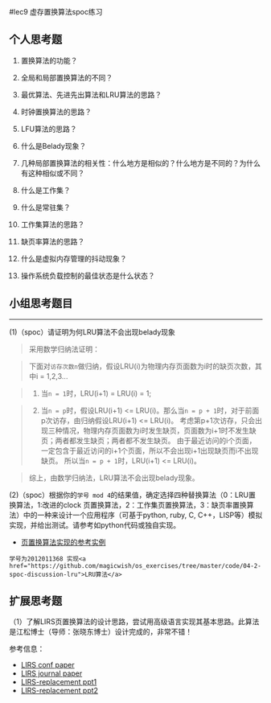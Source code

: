 #lec9 虚存置换算法spoc练习

## 个人思考题
1. 置换算法的功能？

2. 全局和局部置换算法的不同？

3. 最优算法、先进先出算法和LRU算法的思路？

4. 时钟置换算法的思路？

5. LFU算法的思路？

6. 什么是Belady现象？

7. 几种局部置换算法的相关性：什么地方是相似的？什么地方是不同的？为什么有这种相似或不同？

8. 什么是工作集？

9. 什么是常驻集？

10. 工作集算法的思路？

11. 缺页率算法的思路？

12. 什么是虚拟内存管理的抖动现象？

13. 操作系统负载控制的最佳状态是什么状态？

## 小组思考题目

----
(1)（spoc）请证明为何LRU算法不会出现belady现象

> 采用数学归纳法证明：

> 下面对`访存次数n`做归纳，假设LRU(i)为物理内存页面数为i时的缺页次数，其中i = 1,2,3...

>	1.	当`n = 1`时，LRU(i+1) = LRU(i) = 1;

>	2.	当`n = p`时，假设LRU(i+1) <= LRU(i)。那么当`n = p + 1`时，对于前面p次访存，由归纳假设LRU(i+1) <= LRU(i)。
	 	考虑第p+1次访存，只会出现三种情况，物理内存页面数为i时发生缺页，页面数为i+1时不发生缺页；两者都发生缺页；两者都不发生缺页。
	 	由于最近访问的i个页面，一定包含于最近访问的i+1个页面，所以不会出现i+1出现缺页而i不出现缺页。
	   	所以当`n = p + 1`时，LRU(i+1) <= LRU(i)。

> 综上，由数学归纳法，LRU算法不会出现belady现象。

(2)（spoc）根据你的`学号 mod 4`的结果值，确定选择四种替换算法（0：LRU置换算法，1:改进的clock 页置换算法，2：工作集页置换算法，3：缺页率置换算法）中的一种来设计一个应用程序（可基于python, ruby, C, C++，LISP等）模拟实现，并给出测试。请参考如python代码或独自实现。
 - [页置换算法实现的参考实例](https://github.com/chyyuu/ucore_lab/blob/master/related_info/lab3/page-replacement-policy.py)
 ```
 学号为2012011368 实现<a href="https://github.com/magicwish/os_exercises/tree/master/code/04-2-spoc-discussion-lru">LRU算法</a>
 ```
 
## 扩展思考题
（1）了解LIRS页置换算法的设计思路，尝试用高级语言实现其基本思路。此算法是江松博士（导师：张晓东博士）设计完成的，非常不错！

参考信息：

 - [LIRS conf paper](http://www.ece.eng.wayne.edu/~sjiang/pubs/papers/jiang02_LIRS.pdf)
 - [LIRS journal paper](http://www.ece.eng.wayne.edu/~sjiang/pubs/papers/jiang05_LIRS.pdf)
 - [LIRS-replacement ppt1](http://dragonstar.ict.ac.cn/course_09/XD_Zhang/(6)-LIRS-replacement.pdf)
 - [LIRS-replacement ppt2](http://www.ece.eng.wayne.edu/~sjiang/Projects/LIRS/sig02.ppt)
